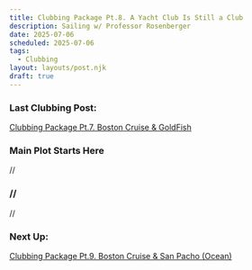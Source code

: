 ```yaml
---
title: Clubbing Package Pt.8. A Yacht Club Is Still a Club
description: Sailing w/ Professor Rosenberger
date: 2025-07-06
scheduled: 2025-07-06
tags:
  - Clubbing
layout: layouts/post.njk
draft: true
---
```


<h3>Last Clubbing Post:</h3>
<a href="{{ '/posts/clubbingpackagept7/' | url }}">Clubbing Package Pt.7. Boston Cruise & GoldFish</a>

<h3>Main Plot Starts Here</h3>

//

<h3>//</h3>

//

<h3>Next Up:</h3>
<a href="{{ '/posts/clubbingpackagept9/' | url }}">Clubbing Package Pt.9. Boston Cruise & San Pacho (Ocean)</a>


